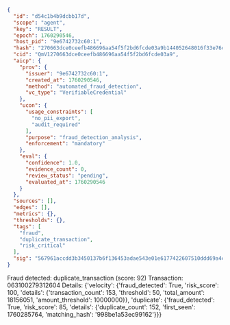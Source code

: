 ```json
{
  "id": "d54c1b4b9dcbb17d",
  "scope": "agent",
  "key": "RESULT",
  "epoch": 1760290546,
  "host_pid": "9e6742732c60:1",
  "hash": "270663dce0ceefb486696aa54f5f2bd6fcde03a9b144052648016f33e76c4b72",
  "cid": "QmV1270663dce0ceefb486696aa54f5f2bd6fcde03a9",
  "aicp": {
    "prov": {
      "issuer": "9e6742732c60:1",
      "created_at": 1760290546,
      "method": "automated_fraud_detection",
      "vc_type": "VerifiableCredential"
    },
    "ucon": {
      "usage_constraints": [
        "no_pii_export",
        "audit_required"
      ],
      "purpose": "fraud_detection_analysis",
      "enforcement": "mandatory"
    },
    "eval": {
      "confidence": 1.0,
      "evidence_count": 0,
      "review_status": "pending",
      "evaluated_at": 1760290546
    }
  },
  "sources": [],
  "edges": [],
  "metrics": {},
  "thresholds": {},
  "tags": [
    "fraud",
    "duplicate_transaction",
    "risk_critical"
  ],
  "sig": "567961accdd3b3450137b6f136453adae543e01e6177422607510ddd69a4c6e9"
}
```

Fraud detected: duplicate_transaction (score: 92)
Transaction: 063100279312604
Details: {'velocity': {'fraud_detected': True, 'risk_score': 100, 'details': {'transaction_count': 153, 'threshold': 50, 'total_amount': 18156051, 'amount_threshold': 10000000}}, 'duplicate': {'fraud_detected': True, 'risk_score': 85, 'details': {'duplicate_count': 152, 'first_seen': 1760285764, 'matching_hash': '998be1a53ec99162'}}}